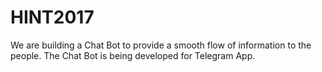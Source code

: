 # HINT2017
We are building a Chat Bot to provide a smooth flow of information to the people. The Chat Bot is being developed for Telegram App.
